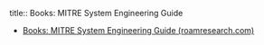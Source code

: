title:: Books: MITRE System Engineering Guide

- [Books: MITRE System Engineering Guide (roamresearch.com)](https://roamresearch.com/#/app/Religion/page/VG6LiUmSL)